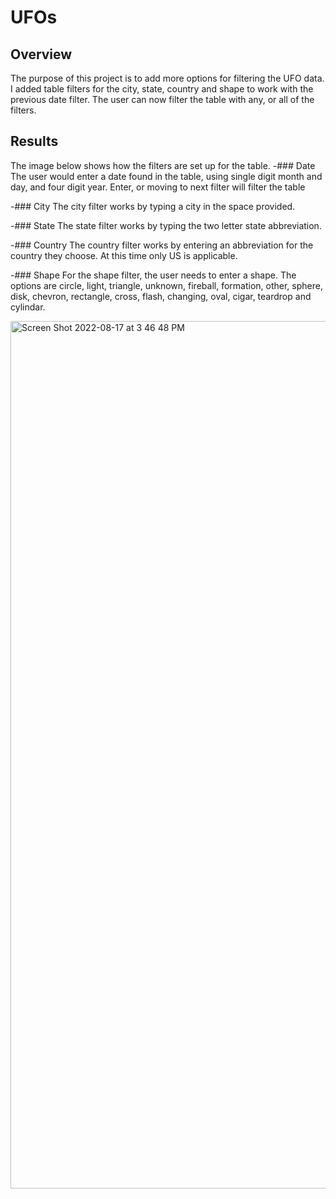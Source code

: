 # UFOs

## Overview

The purpose of this project is to add more options for filtering the UFO data. I added table filters for the city, state, country and shape to work with the previous date filter. The user can now filter the table with any, or all of the filters.

## Results

The image below shows how the filters are set up for the table.
-### Date
The user would enter a date found in the table, using single digit month and day, and four digit year.  Enter, or moving to next filter will filter the table

-### City
The city filter works by typing a city in the space provided.

-### State
The state filter works by typing the two letter state abbreviation.

-### Country 
The country filter works by entering an abbreviation for the country they choose. At this time only US is applicable.

-### Shape
For the shape filter, the user needs to enter a shape. The options are circle, light, triangle, unknown, fireball, formation, other, sphere, disk, chevron, rectangle, cross, flash, changing, oval, cigar, teardrop and cylindar.

<img width="1388" alt="Screen Shot 2022-08-17 at 3 46 48 PM" src="https://user-images.githubusercontent.com/106006911/185239977-7389587d-d823-4294-9599-7eb6137a7c75.png">

